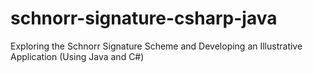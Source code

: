 # schnorr-signature-csharp-java
Exploring the Schnorr Signature Scheme and Developing an Illustrative Application (Using Java and C#)
